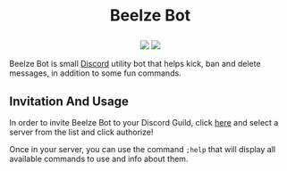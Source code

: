 
# <p align="center">Beelze Bot</p>


<p align="center">
  <img src="https://top.gg/api/widget/status/700119467295768576.svg" />
  <img src="https://top.gg/api/widget/servers/700119467295768576.svg" />
 </p>

Beelze Bot is small [Discord](https://discord.com/) utility bot that helps kick, ban and delete messages, in addition to some fun commands.

## Invitation And Usage
In order to invite Beelze Bot to your Discord Guild, click [here](https://discord.com/api/oauth2/authorize?client_id=700119467295768576&permissions=1077013575&scope=bot) and select a server from the list and click authorize!

Once in your server, you can use the command `;help` that will display all available commands to use and info about them.
